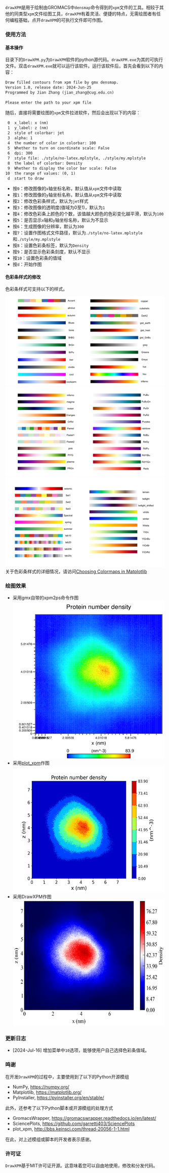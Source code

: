 `drawXPM`是用于绘制由GROMACS中`densmap`命令得到的`xpm`文件的工具。相较于其他的同类型`xpm`文件绘图工具，`drawXPM`有着灵活、便捷的特点，无需绘图者有任何编程基础，点开`drawXPM`的可执行文件即可作图。

### 使用方法
#### 基本操作
目录下的`DrawXPM.py`为`DrawXPM`软件的python源代码。`drawXPM.exe`为其的可执行文件。双击`drawXPM.exe`就可以运行该软件。运行该软件后，首先会看到以下的内容：
```
Draw filled contours from xpm file by gmx densmap.
Version 1.0, release date: 2024-Jun-25
Programmed by Jian Zhang (jian_zhang@cug.edu.cn)

Please enter the path to your xpm file
```
随后，直接将需要绘图的`xpm`文件拉进软件，然后会出现以下的内容：
```
 0  x_label: x (nm)
 1  y_label: z (nm)
 2  style of colorbar: jet
 3  alpha: 1
 4  the number of color in colorbar: 100
 5  Whether to turn on coordinate scale: False
 6  dpi: 300
 7  style file: ./style/no-latex.mplstyle, ./style/my.mplstyle
 8  the label of colorbar: Density
 9  Whether to display the color bar scale: False
10  the range of values: (0, 1)
 d  start to draw
```
* 按`0`：修改图像的`x`轴坐标名称，默认值从`xpm`文件中读取
* 按`1`：修改图像的`y`轴坐标名称，默认值从`xpm`文件中读取
* 按`2`：修改色彩条样式，默认为`jet`样式
* 按`3`：修改图像的透明度(值域为0至1)，默认为`1`
* 按`4`：修改色彩条上颜色的个数，该值越大颜色的色彩变化越平滑，默认为`100`
* 按`5`：是否显示`x`轴和`y`轴坐标名称，默认为不显示
* 按`6`：生成图像的分辨率，默认为`300`
* 按`7`：设置作图格式文件路径，默认为`./style/no-latex.mplstyle`和`./style/my.mplstyle`
* 按`8`：设置色彩条标签，默认为`Density`
* 按`9`：是否显示色彩条刻度，默认不显示
* 按`10`：设置色彩条的值域
* 按`d`：开始作图

#### 色彩条样式的修改
色彩条样式可支持以下的样式。
<div style="margin: auto"><img src="./example/colormap_1.png" alt='此图无法显示' style='zoom:80%;'/></div>
<div style="margin: auto"><img src="./example/colormap_2.png" alt='此图无法显示' style='zoom:80%;'/></div>
<div style="margin: auto"><img src="./example/colormap_3.png" alt='此图无法显示' style='zoom:80%;'/></div>
关于色彩条样式的详细情况，请访问<a href="https://matplotlib.org/stable/users/explain/colors/colormaps.html" target="_blank">Choosing Colormaps in Matplotlib</a>

### 绘图效果
* 采用gmx自带的xpm2ps命令作图
  <div style="text-align:center;">
    <img src="./example/densmap_xpm2ps.png" alt="图片无法显示" height="500px" width="500px" />
  </div>
* 采用<a href="http://bbs.keinsci.com/thread-20056-1-1.html" target="_blank">plot_xpm</a>作图
  <div style="text-align:center;">
    <img src="./example/densmap_plot_xpm.png" alt="图片无法显示" height="400px" width="600px" />
  </div>
* 采用DrawXPM作图
  <div style="text-align:center;">
    <img src="./example/densmap_drawXPM.png" alt="图片无法显示" height="400px" width="600px" />
  </div>

### 更新日志
* [2024-Jul-16] 增加菜单中`10`选项，能够使用户自己选择色彩条值域。

### 鸣谢
在开发`DrawXPM`的过程中，主要使用到了以下的Python开源模组
* NumPy, https://numpy.org/
* Matplotlib, https://matplotlib.org/
* PyInstaller, https://pyinstaller.org/en/stable/

此外，还参考了以下Python脚本或开源模组的处理方式
* GromacsWrapper, https://gromacswrapper.readthedocs.io/en/latest/
* SciencePlots, https://github.com/garrettj403/SciencePlots
* plot_xpm, http://bbs.keinsci.com/thread-20056-1-1.html

在此，对上述模组或脚本的开发者表示感谢。

### 许可证
`DrawXPM`基于MIT许可证开源。这意味着您可以自由地使用，修改和分发代码。

